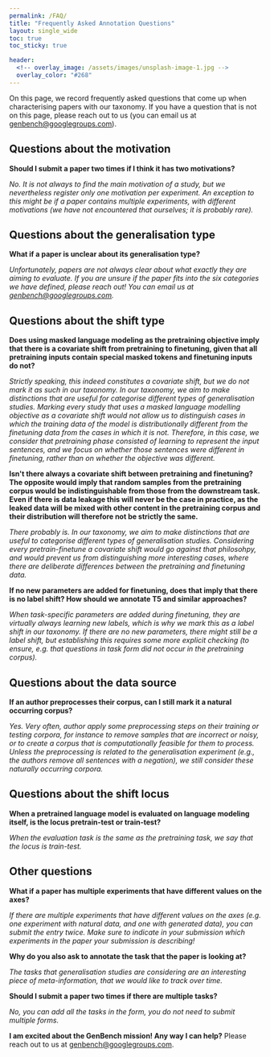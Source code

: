 ```yaml
---
permalink: /FAQ/
title: "Frequently Asked Annotation Questions"
layout: single_wide
toc: true
toc_sticky: true

header:
  <!-- overlay_image: /assets/images/unsplash-image-1.jpg -->
  overlay_color: "#268"
---
```


On this page, we record frequently asked questions that come up when characterising papers with our taxonomy.
If you have a question that is not on this page, please reach out to us (you can email us at <a href="mailto:genbench@googlegroups.com">genbench@googlegroups.com</a>).

## Questions about the motivation

**Should I submit a paper two times if I think it has two motivations?**

_No.
It is not always to find the main motivation of a study, but we nevertheless register only one motivation per experiment.
An exception to this might be if a paper contains multiple experiments, with different motivations (we have not encountered that ourselves; it is probably rare)._


## Questions about the generalisation type

**What if a paper is unclear about its generalisation type?**

_Unfortunately, papers are not always clear about what exactly they are aiming to evaluate.
If you are unsure if the paper fits into the six categories we have defined, please reach out!
You can email us at <a href="mailto:genbench@googlegroups.com">genbench@googlegroups.com</a>._

## Questions about the shift type

**Does using masked language modeling as the pretraining objective imply that there is a covariate shift from pretraining to finetuning, given that all pretraining inputs contain special masked tokens and finetuning inputs do not?**

_Strictly speaking, this indeed constitutes a covariate shift, but we do not mark it as such in our taxonomy.
In our taxonomy, we aim to make distinctions that are useful for categorise different types of generalisation studies.
Marking every study that uses a masked language modelling objective as a covariate shift would not allow us to distinguish cases in which the training data of the model is distributionally different from the finetuning data from the cases in which it is not.
Therefore, in this case, we consider that pretraining phase consisted of learning to represent the input sentences, and we focus on whether those sentences were different in finetuning, rather than on whether the objective was different._

**Isn't there always a covariate shift between pretraining and finetuning? The opposite would imply that random samples from the pretraining corpus would be indistinguishable from those from the downstream task. Even if there is data leakage this will never be the case in practice, as the leaked data will be mixed with other content in the pretraining corpus and their distribution will therefore not be strictly the same.**

_There probably is.
In our taxonomy, we aim to make distinctions that are useful to categorise different types of generalisation studies.
Considering every pretrain-finetune a covariate shift would go against that philosohpy, and would prevent us from distinguishing more interesting cases, where there are deliberate differences between the pretraining and finetuning data._

**If no new parameters are added for finetuning, does that imply that there is no label shift? How should we annotate T5 and similar approaches?**

_When task-specific parameters are added during finetuning, they are virtually always learning new labels, which is why we mark this as a label shift in our taxonomy.
If there are no new parameters, there might still be a label shift, but establishing this requires some more explicit checking (to ensure, e.g. that questions in task form did not occur in the pretraining corpus)._

## Questions about the data source

**If an author preprocesses their corpus, can I still mark it a natural occurring corpus?**

_Yes.
Very often, author apply some preprocessing steps on their training or testing corpora, for instance to remove samples that are incorrect or noisy, or to create a corpus that is computationally feasible for them to process.
Unless the preprocessing is related to the generalisation experiment (e.g., the authors remove all sentences with a negation), we still consider these naturally occurring corpora._

## Questions about the shift locus

**When a pretrained language model is evaluated on language modeling itself, is the locus pretrain-test or train-test?**

_When the evaluation task is the same as the pretraining task, we say that the locus is train-test._

## Other questions

**What if a paper has multiple experiments that have different values on the axes?**

_If there are multiple experiments that have different values on the axes (e.g. one experiment with natural data, and one with generated data), you can submit the entry twice.
Make sure to indicate in your submission which experiments in the paper your submission is describing!_

**Why do you also ask to annotate the task that the paper is looking at?**

_The tasks that generalisation studies are considering are an interesting piece of meta-information, that we would like to track over time._

**Should I submit a paper two times if there are multiple tasks?**

_No, you can add all the tasks in the form, you do not need to submit multiple forms._

**I am excited about the GenBench mission! Any way I can help?**
Please reach out to us at <a href="mailto:genbench@googlegroups.com!">genbench@googlegroups.com</a>.
